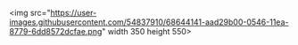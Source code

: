 <img src="https://user-images.githubusercontent.com/54837910/68644141-aad29b00-0546-11ea-8779-6dd8572dcfae.png" width 350 height 550>
